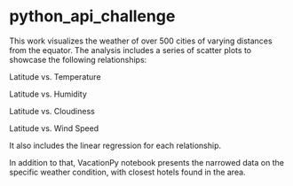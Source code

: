 # python_api_challenge

This work visualizes the weather of over 500 cities of varying distances from the equator. 
The analysis includes a series of scatter plots to showcase the following relationships:

Latitude vs. Temperature

Latitude vs. Humidity

Latitude vs. Cloudiness

Latitude vs. Wind Speed

It also includes the linear regression for each relationship.

In addition to that, VacationPy notebook presents the narrowed data on the specific weather condition, with closest hotels found in the area.
